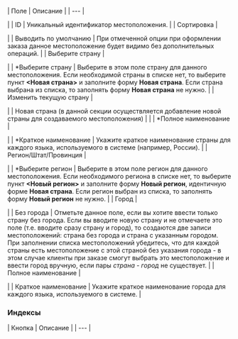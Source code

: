 | Поле | Описание |
| --- |

|
| ID | Уникальный идентификатор местоположения. |
| Сортировка |

|
| Выводить по умолчанию | При отмеченной опции при оформлении заказа данное местоположение будет видимо без дополнительных операций. |
| Выберите страну |

|
| \*Выберите страну | Выберите в этом поле страну для данного местоположения.     Если необходимой страны в списке нет, то выберите пункт **<Новая страна>** и заполните форму **Новая страна**. Если страна выбрана из списка, то заполнять форму **Новая страна** не нужно. |
| Изменить текущую страну |

|
| Новая страна (в данной секции осуществляется добавление новой страны для создаваемого местоположения) | |
| \*Полное наименование |

|
| \*Краткое наименование | Укажите краткое наименование страны для каждого языка, используемого в системе (например, России). |
| Регион/Штат/Провинция |

|
| \*Выберите регион | Выберите в этом поле регион для данного местоположения.     Если необходимого региона в списке нет, то выберите пункт **<Новый регион>** и заполните форму **Новый регион**, идентичную форме **Новая страна**. Если регион выбран из списка, то заполнять форму **Новый регион** не нужно. |
| Город |

|
| Без города | Отметьте данное поле, если вы хотите ввести только страну без города.     Если вы вводите новую страну и не отмечаете это поле (т.е. вводите сразу страну и город), то создаются две записи местоположений: страна без города и страна с указанным городом. При заполнении списка местоположений убедитесь, что для каждой страны есть местоположение с этой страной без указания города - в этом случае клиенты при заказе смогут выбрать это местоположение и ввести город вручную, если пары *страна - город* не существует. |
| Полное наименование |

|
| Краткое наименование | Укажите краткое наименование города для каждого языка, используемого в системе. |

### Индексы

| Кнопка | Описание |
| --- |